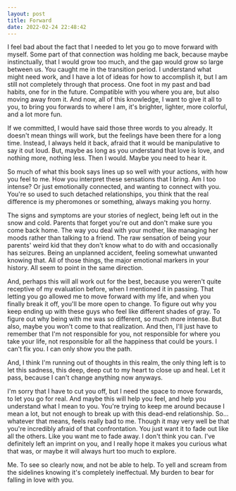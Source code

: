 ```yaml
---
layout: post
title: Forward
date: 2022-02-24 22:48:42
---
```


I feel bad about the fact that I needed to let you go to move forward with myself. Some part of that connection was holding me back, because maybe instinctually, that I would grow too much, and the gap would grow so large between us. You caught me in the transition period. I understand what might need work, and I have a lot of ideas for how to accomplish it, but I am still not completely through that process. One foot in my past and bad habits, one for in the future. Compatible with you where you are, but also moving away from it. And now, all of this knowledge, I want to give it all to you, to bring you forwards to where I am, it's brighter, lighter, more colorful, and a lot more fun. 

If we committed, I would have said those three words to you already. It doesn't mean things will work, but the feelings have been there for a long time. Instead, I always held it back, afraid that it would be manipulative to say it out loud. But, maybe as long as you understand that love is love, and nothing more, nothing less. Then I would. Maybe you need to hear it. 

So much of what this book says lines up so well with your actions, with how you feel to me. How you interpret these sensations that I bring. Am I too intense? Or just emotionally connected, and wanting to connect with you. You're so used to such detached relationships, you think that the real difference is my pheromones or something, always making you horny. 

The signs and symptoms are your stories of neglect, being left out in the snow and cold. Parents that forget you're out and don't make sure you come back home. The way you deal with your mother, like managing her moods rather than talking to a friend. The raw sensation of being your parents' weird kid that they don't know what to do with and occasionally has seizures. Being an unplanned accident, feeling somewhat unwanted knowing that. All of those things, the major emotional markers in your history. All seem to point in the same direction. 

And, perhaps this will all work out for the best, because you weren't quite receptive of my evaluation before, when I mentioned it in passing. That letting you go allowed me to move forward with my life, and when you finally break it off, you'll be more open to change. To figure out why you keep ending up with these guys who feel like different shades of gray. To figure out why being with me was so different, so much more intense. But also, maybe you won't come to that realization. And then, I'll just have to remember that I'm not responsible for you, not responsible for where you take your life, not responsible for all the happiness that could be yours. I can't fix you. I can only show you the path.

And, I think I'm running out of thoughts in this realm, the only thing left is to let this sadness, this deep, deep cut to my heart to close up and heal. Let it pass, because I can't change anything now anyways. 

I'm sorry that I have to cut you off, but I need the space to move forwards, to let you go for real. And maybe this will help you feel, and help you understand what I mean to you. You're trying to keep me around because I mean a lot, but not enough to break up with this dead-end relationship. So... whatever that means, feels really bad to me. Though it may very well be that you're incredibly afraid of that confrontation. You just want it to fade out like all the others. Like you want me to fade away. I don't think you can. I've definitely left an imprint on you, and I really hope it makes you curious what that was, or maybe it will always hurt too much to explore. 

Me. To see so clearly now, and not be able to help. To yell and scream from the sidelines knowing it's completely ineffectual. My burden to bear for falling in love with you. 